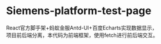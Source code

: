 # Siemens-platform-test-page
React官方脚手架+蚂蚁金服Antd-UI+百度Echarts实现数据显示，  
项目前后端分离，本代码为前端框架，使用fetch进行前后端交互。
